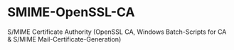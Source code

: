 # SMIME-OpenSSL-CA
S/MIME Certificate Authority (OpenSSL CA, Windows Batch-Scripts for CA &amp; S/MIME Mail-Certificate-Generation)
